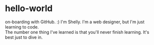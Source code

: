 # hello-world
on-boarding with GitHub.  :)
I'm Shelly.  I'm a web designer, but I'm just learning to code.  
The number one thing I've learned is that you'll never finish learning.  It's best just to dive in. 

